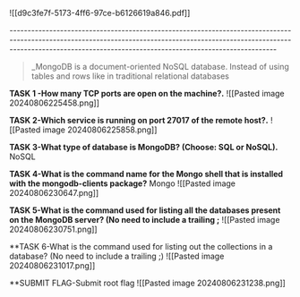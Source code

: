 ![[d9c3fe7f-5173-4ff6-97ce-b6126619a846.pdf]]


*--------------------------------------------------------------------------------------------------------------------------------------------------------------------------------------------------------------------------------------*

>_MongoDB is a document-oriented NoSQL database. Instead of using tables and rows like in traditional relational databases

**TASK 1 -How many TCP ports are open on the machine?.**
![[Pasted image 20240806225458.png]]

**TASK 2-Which service is running on port 27017 of the remote host?.**
![[Pasted image 20240806225858.png]]

**TASK 3-What type of database is MongoDB? (Choose: SQL or NoSQL).**
NoSQL

**TASK 4-What is the command name for the Mongo shell that is installed with the mongodb-clients package?**
Mongo
![[Pasted image 20240806230647.png]]

**TASK 5-What is the command used for listing all the databases present on the MongoDB server? (No need to include a trailing ;**
![[Pasted image 20240806230751.png]]

**TASK 6-What is the command used for listing out the collections in a database? (No need to include a trailing ;)
![[Pasted image 20240806231017.png]]

**SUBMIT FLAG-Submit root flag
![[Pasted image 20240806231238.png]]

